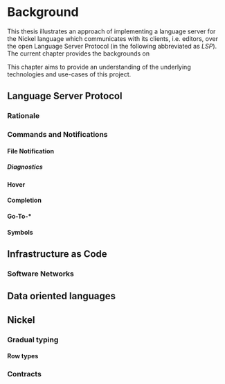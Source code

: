 # Background

This thesis illustrates an approach of implementing a language server for the Nickel language which communicates with its clients, i.e. editors, over the open Language Server Protocol (in the following abbreviated as *LSP*).
The current chapter provides the backgrounds on


This chapter aims to provide an understanding of the underlying technologies and use-cases of this project.


## Language Server Protocol

### Rationale

### Commands and Notifications

#### File Notification

##### Diagnostics

#### Hover

#### Completion

#### Go-To-\*

#### Symbols


## Infrastructure as Code

<!-- TODO: Keep? -->
### Software   Networks



## Data oriented languages

## Nickel

### Gradual typing

#### Row types
### Contracts
